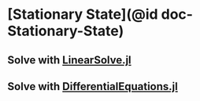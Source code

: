# [Stationary State](@id doc-Stationary-State)

## Solve with [LinearSolve.jl](http://linearsolve.sciml.ai/stable/)

## Solve with [DifferentialEquations.jl](https://diffeq.sciml.ai/stable/)